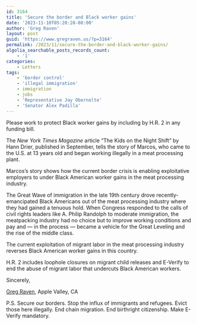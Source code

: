 ```yaml
---
id: 3164
title: 'Secure the border and Black worker gains'
date: '2023-11-10T05:20:28-08:00'
author: 'Greg Raven'
layout: post
guid: 'https://www.gregraven.us/?p=3164'
permalink: /2023/11/secure-the-border-and-black-worker-gains/
algolia_searchable_posts_records_count:
    - '1'
categories:
    - Letters
tags:
    - 'border control'
    - 'illegal immigration'
    - immigration
    - jobs
    - 'Representative Jay Obernolte'
    - 'Senator Alex Padilla'
---
```


Please work to protect Black worker gains by including by H.R. 2 in any funding bill.

The *New York Times Magazine* article “The Kids on the Night Shift” by Hann Drier, published in September, tells the story of Marcos, who came to the U.S. at 13 years old and began working illegally in a meat processing plant.

Marcos’s story shows how the current border crisis is enabling exploitative employers to under Black American worker gains in the meat processing industry.

The Great Wave of immigration in the late 19th century drove recently-emancipated Black Americans out of the meat processing industry where they had gained a tenuous hold. When Congress responded to the calls of civil rights leaders like A. Philip Randolph to moderate immigration, the meatpacking industry had no choice but to improve working conditions and pay and — in the process — became a vehicle for the Great Leveling and the rise of the middle class.

The current exploitation of migrant labor in the meat processing industry reverses Black American worker gains in this country.

H.R. 2 includes loophole closures on migrant child releases and E-Verify to end the abuse of migrant labor that undercuts Black American workers.

Sincerely,

[Greg Raven](https://www.gregraven.org/), Apple Valley, CA

P.S. Secure our borders. Stop the influx of immigrants and refugees. Evict those here illegally. End chain migration. End birthright citizenship. Make E-Verify mandatory.